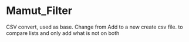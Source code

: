 # Mamut_Filter
CSV convert, used as base. Change from Add to a new create csv file. to compare lists and only add what is not on both
